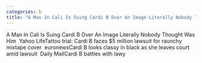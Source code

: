 ```yaml
---
categories: b
title: "A Man In Cali Is Suing Cardi B Over An Image Literally Nobody Thought Was Him  Yahoo Life"
---
```

A Man In Cali Is Suing Cardi B Over An Image Literally Nobody Thought Was Him&nbsp;&nbsp;Yahoo LifeTattoo trial: Cardi B faces $5 million lawsuit for raunchy mixtape cover&nbsp;&nbsp;euronewsCardi B looks classy in black as she leaves court amid lawsuit&nbsp;&nbsp;Daily MailCardi B battles with lawy